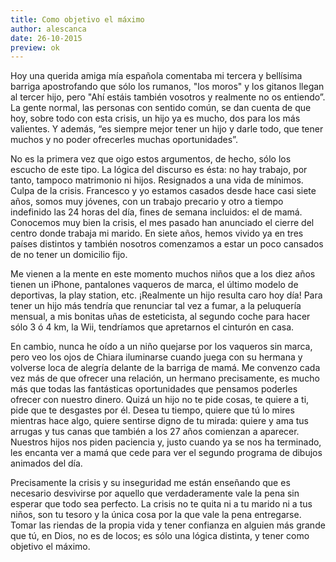 ```yaml
---
title: Como objetivo el máximo
author: alescanca
date: 26-10-2015
preview: ok
---
```


Hoy una querida amiga mía española comentaba mi tercera y bellísima barriga apostrofando que sólo los rumanos, "los moros" y los gitanos llegan al tercer hijo, pero "Ahí estáis también vosotros y realmente no os entiendo”. La gente normal, las personas con sentido común, se dan cuenta de que hoy, sobre todo con esta crisis, un hijo ya es mucho, dos para los más valientes. Y además, “es siempre mejor tener un hijo y darle todo, que tener muchos y no poder ofrecerles muchas oportunidades”.

No es la primera vez que oigo estos argumentos, de hecho, sólo los escucho de este tipo. La lógica del discurso es ésta: no hay trabajo, por tanto, tampoco matrimonio ni hijos. Resignados a una vida de mínimos. Culpa de la crisis. Francesco y yo estamos casados desde hace casi siete años, somos muy jóvenes, con un trabajo precario y otro a tiempo indefinido las 24 horas del día, fines de semana incluidos: el de mamá. Conocemos muy bien la crisis, el mes pasado han anunciado el cierre del centro donde trabaja mi marido. En siete años, hemos vivido ya en tres países distintos y también nosotros comenzamos a estar un poco cansados de no tener un domicilio fijo.

Me vienen a la mente en este momento muchos niños que a los diez años tienen un iPhone, pantalones vaqueros de marca, el último modelo de deportivas, la play station, etc. ¡Realmente un hijo resulta caro hoy día! Para tener un hijo más tendría que renunciar tal vez a fumar, a la peluquería mensual, a mis bonitas uñas de esteticista, al segundo coche para hacer sólo 3 ó 4 km, la Wii, tendríamos que apretarnos el cinturón en casa.

En cambio, nunca he oído a un niño quejarse por los vaqueros sin marca, pero veo los ojos de Chiara iluminarse cuando juega con su hermana y volverse loca de alegría delante de la barriga de mamá. Me convenzo cada vez más de que ofrecer una relación, un hermano precisamente, es mucho más que todas las fantásticas oportunidades que pensamos poderles ofrecer con nuestro dinero. Quizá un hijo no te pide cosas, te quiere a ti, pide que te desgastes por él. Desea tu tiempo, quiere que tú lo mires mientras hace algo, quiere sentirse digno de tu mirada: quiere y ama tus arrugas y tus canas que también a los 27 años comienzan a aparecer. Nuestros hijos nos piden paciencia y, justo cuando ya se nos ha terminado, les encanta ver a mamá que cede para ver el segundo programa de dibujos animados del día.

Precisamente la crisis y su inseguridad me están enseñando que es necesario desvivirse por aquello que verdaderamente vale la pena sin esperar que todo sea perfecto. La crisis no te quita ni a tu marido ni a tus niños, son tu tesoro y la única cosa por la que vale la pena entregarse. Tomar las riendas de la propia vida y tener confianza en alguien más grande que tú, en Dios, no es de locos; es sólo una lógica distinta, y tener como objetivo el máximo.
